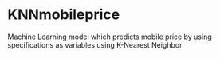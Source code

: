 # KNNmobileprice
Machine Learning model which predicts mobile price by using specifications as variables using K-Nearest Neighbor
